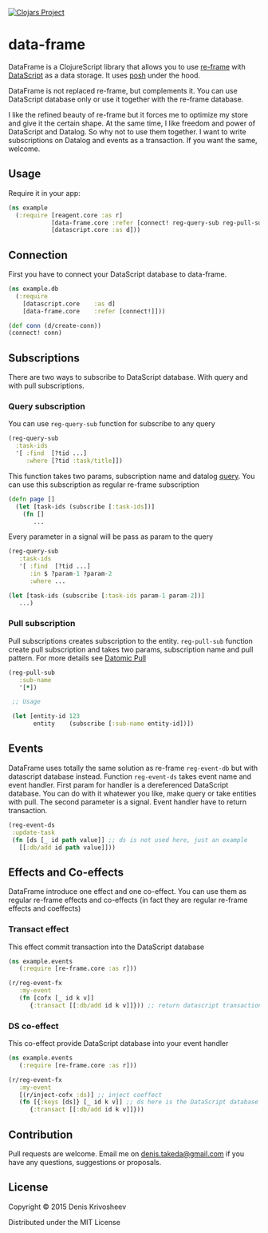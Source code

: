 [![Clojars Project](https://img.shields.io/clojars/v/data-frame.svg)](https://clojars.org/data-frame)

# data-frame

DataFrame is a ClojureScript library that allows you to use [re-frame](https://github.com/Day8/re-frame) with [DataScript](https://github.com/tonsky/datascript) as a data storage. It uses [posh](https://github.com/mpdairy/posh) under the hood.

DataFrame is not replaced re-frame, but complements it. You can use DataScript database only or use it together with the re-frame database.

I like the refined beauty of re-frame but it forces me to optimize my store and give it the certain shape. At the same time, I like freedom and power of DataScript and Datalog. So why not to use them together. I want to write subscriptions on Datalog and events as a transaction. If you want the same, welcome.

## Usage

Require it in your app:
```clojure
(ns example
  (:require [reagent.core :as r]
            [data-frame.core :refer [connect! reg-query-sub reg-pull-sub reg-event-ds]]
            [datascript.core :as d]))
```

## Connection

First you have to connect your DataScript database to data-frame.

```clojure
(ns example.db
  (:require
    [datascript.core    :as d]
    [data-frame.core    :refer [connect!]]))

(def conn (d/create-conn))
(connect! conn)
```

## Subscriptions

There are two ways to subscribe to DataScript database. With query and with pull subscriptions.

### Query subscription

You can use `reg-query-sub` function for subscribe to any query

```clojure
(reg-query-sub
  :task-ids
  '[ :find  [?tid ...]
     :where [?tid :task/title]])
```

This function takes two params, subscription name and datalog [query](http://docs.datomic.com/query.html#sec-5). You can use this subscription as regular re-frame subscription

```clojure
(defn page []
  (let [task-ids (subscribe [:task-ids])]
    (fn []
       ...
```

Every parameter in a signal will be pass as param to the query

```clojure
(reg-query-sub
   :task-ids
   '[ :find  [?tid ...]
      :in $ ?param-1 ?param-2
      :where ...

(let [task-ids (subscribe [:task-ids param-1 param-2])]
   ...)
```

### Pull subscription

Pull subscriptions creates subscription to the entity. `reg-pull-sub` function create pull subscription and takes two params, subscription name and pull pattern. For more details see [Datomic Pull](http://docs.datomic.com/pull.html)

```clojure
(reg-pull-sub
   :sub-name
   '[*])

 ;; Usage

 (let [entity-id 123
       entity    (subscribe [:sub-name entity-id])])
 ```

 ## Events

DataFrame uses totally the same solution as re-frame `reg-event-db` but with datascript database instead. Function `reg-event-ds` takes event name and event handler. First param for handler is a dereferenced DataScript database. You can do with it whatewer you like, make query or take entities with pull. The second parameter is a signal. Event handler have to return transaction.

 ```clojure
 (reg-event-ds
  :update-task
  (fn [ds [_ id path value]] ;; ds is not used here, just an example
    [[:db/add id path value]]))
 ```

 ## Effects and Co-effects

DataFrame introduce one effect and one co-effect. You can use them as regular re-frame effects and co-effects (in fact they are regular re-frame effects and coeffects)


### Transact effect

This effect commit transaction into the DataScript database

```clojure
(ns example.events
   (:require [re-frame.core :as r]))

(r/reg-event-fx
   :my-event
   (fn [cofx [_ id k v]]
      {:transact [[:db/add id k v]]})) ;; return datascript transaction
```

### DS co-effect

This co-effect provide DataScript database into your event handler

```clojure
(ns example.events
   (:require [re-frame.core :as r]))

(r/reg-event-fx
   :my-event
   [(r/inject-cofx :ds)] ;; inject coeffect
   (fn [{:keys [ds]} [_ id k v]] ;; ds here is the DataScript database
      {:transact [[:db/add id k v]]}))
```

## Contribution

Pull requests are welcome. Email me on <denis.takeda@gmail.com> if you have any questions, suggestions or proposals.

 ## License

 Copyright © 2015 Denis Krivosheev

 Distributed under the MIT License

